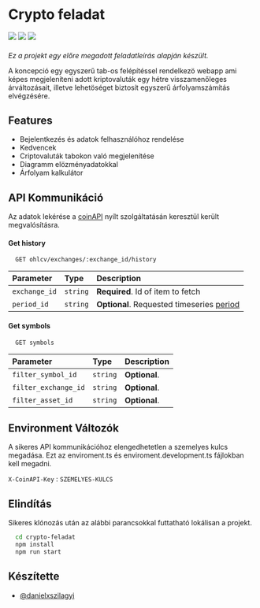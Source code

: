 # Crypto feladat

![](https://img.shields.io/badge/Angular-17.0.8-blue)
![](https://img.shields.io/badge/Typescript-blue)
![](https://img.shields.io/badge/@swimlane-ngx--charts-blue)

####

_Ez a projekt egy előre megadott feladatleírás alapján készült._

A koncepció egy egyszerű tab-os felépítéssel rendelkezö webapp ami képes megjeleníteni adott kriptovaluták egy hétre visszamenőleges árváltozásait, illetve lehetöséget biztosít egyszerű árfolyamszámítás elvégzésére.

## Features

- Bejelentkezés és adatok felhasználóhoz rendelése
- Kedvencek
- Criptovaluták tabokon való megjelenítése
- Diagramm elözményadatokkal
- Árfolyam kalkulátor

## API Kommunikáció

Az adatok lekérése a [coinAPI](https://docs.coinapi.io/) nyílt szolgáltatásán keresztül került megvalósításra.

#### Get history

```http
  GET ohlcv/exchanges/:exchange_id/history
```

| Parameter     | Type     | Description                                                                                                            |
| :------------ | :------- | :--------------------------------------------------------------------------------------------------------------------- |
| `exchange_id` | `string` | **Required**. Id of item to fetch                                                                                      |
| `period_id`   | `string` | **Optional**. Requested timeseries [period](https://docs.coinapi.io/market-data/rest-api/ohlcv/ohlcv-list-all-periods) |

#### Get symbols

```http
  GET symbols
```

| Parameter            | Type     | Description   |
| :------------------- | :------- | :------------ |
| `filter_symbol_id`   | `string` | **Optional**. |
| `filter_exchange_id` | `string` | **Optional**. |
| `filter_asset_id`    | `string` | **Optional**. |

## Environment Változók

A sikeres API kommunikációhoz elengedhetetlen a szemelyes kulcs megadása. Ezt az enviroment.ts és enviroment.development.ts fájlokban kell megadni.

`X-CoinAPI-Key` : `SZEMELYES-KULCS`

## Elindítás

Sikeres klónozás után az alábbi parancsokkal futtatható lokálisan a projekt.

```bash
  cd crypto-feladat
  npm install
  npm run start
```

## Készítette

- [@danielxszilagyi](https://www.github.com/danielxszilagyi)
